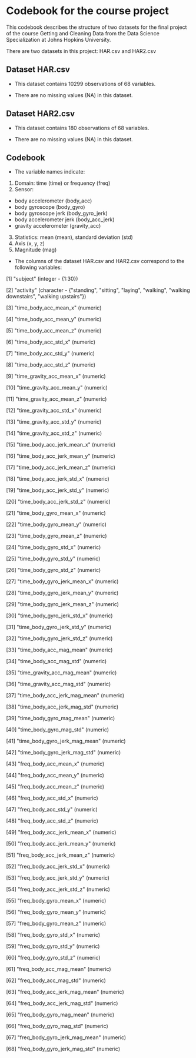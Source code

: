 # Codebook for the course project

This codebook describes the structure of two datasets for the final project of the course Getting and Cleaning Data from the Data Science Specialization at Johns Hopkins University.

There are two datasets in this project: HAR.csv and HAR2.csv



## Dataset HAR.csv

- This dataset contains 10299 observations of 68 variables.

- There are no missing values (NA) in this dataset.

## Dataset HAR2.csv

- This dataset contains 180 observations of 68 variables.

- There are no missing values (NA) in this dataset.


## Codebook

- The variable names indicate:

1. Domain: time (time) or frequency (freq)
2. Sensor: 

* body accelerometer (body_acc)
* body gyroscope (body_gyro)
* body gyroscope jerk (body_gyro_jerk)
* body accelerometer jerk (body_acc_jerk)
* gravity accelerometer (gravity_acc)

3. Statistics: mean (mean), standard deviation (std)
4. Axis (x, y, z)
5. Magnitude (mag)

  - The columns of the dataset HAR.csv and HAR2.csv correspond to the following variables:

 [1] "subject" (integer - {1:30}) 

 [2] "activity" (character - {"standing", "sitting", "laying", "walking", "walking downstairs", "walking upstairs"})

 [3] "time_body_acc_mean_x" (numeric)

 [4] "time_body_acc_mean_y" (numeric)

 [5] "time_body_acc_mean_z" (numeric)

 [6] "time_body_acc_std_x" (numeric)         

 [7] "time_body_acc_std_y" (numeric)        

 [8] "time_body_acc_std_z" (numeric)        

 [9] "time_gravity_acc_mean_x" (numeric)     

[10] "time_gravity_acc_mean_y" (numeric)    

[11] "time_gravity_acc_mean_z" (numeric)     

[12] "time_gravity_acc_std_x" (numeric)     

[13] "time_gravity_acc_std_y" (numeric)     

[14] "time_gravity_acc_std_z" (numeric)    

[15] "time_body_acc_jerk_mean_x" (numeric)   

[16] "time_body_acc_jerk_mean_y" (numeric)  

[17] "time_body_acc_jerk_mean_z" (numeric)  

[18] "time_body_acc_jerk_std_x" (numeric)   

[19] "time_body_acc_jerk_std_y" (numeric)    

[20] "time_body_acc_jerk_std_z" (numeric)   

[21] "time_body_gyro_mean_x" (numeric)

[22] "time_body_gyro_mean_y" (numeric)

[23] "time_body_gyro_mean_z" (numeric)

[24] "time_body_gyro_std_x" (numeric)     

[25] "time_body_gyro_std_y" (numeric)     

[26] "time_body_gyro_std_z" (numeric)

[27] "time_body_gyro_jerk_mean_x" (numeric)

[28] "time_body_gyro_jerk_mean_y" (numeric)

[29] "time_body_gyro_jerk_mean_z" (numeric)  

[30] "time_body_gyro_jerk_std_x" (numeric)  

[31] "time_body_gyro_jerk_std_y" (numeric)   

[32] "time_body_gyro_jerk_std_z" (numeric)  

[33] "time_body_acc_mag_mean" (numeric)      

[34] "time_body_acc_mag_std" (numeric)      

[35] "time_gravity_acc_mag_mean" (numeric)   

[36] "time_gravity_acc_mag_std" (numeric)   

[37] "time_body_acc_jerk_mag_mean" (numeric)  

[38] "time_body_acc_jerk_mag_std" (numeric) 

[39] "time_body_gyro_mag_mean" (numeric)    

[40] "time_body_gyro_mag_std" (numeric)      

[41] "time_body_gyro_jerk_mag_mean" (numeric) 

[42] "time_body_gyro_jerk_mag_std" (numeric) 

[43] "freq_body_acc_mean_x" (numeric)        

[44] "freq_body_acc_mean_y" (numeric)      

[45] "freq_body_acc_mean_z" (numeric)        

[46] "freq_body_acc_std_x" (numeric)       

[47] "freq_body_acc_std_y" (numeric)      

[48] "freq_body_acc_std_z" (numeric)       

[49] "freq_body_acc_jerk_mean_x" (numeric)   

[50] "freq_body_acc_jerk_mean_y" (numeric) 

[51] "freq_body_acc_jerk_mean_z" (numeric)   

[52] "freq_body_acc_jerk_std_x" (numeric)   

[53] "freq_body_acc_jerk_std_y" (numeric)    

[54] "freq_body_acc_jerk_std_z" (numeric)   

[55] "freq_body_gyro_mean_x" (numeric)     

[56] "freq_body_gyro_mean_y" (numeric)     

[57] "freq_body_gyro_mean_z" (numeric)

[58] "freq_body_gyro_std_x" (numeric)    

[59] "freq_body_gyro_std_y" (numeric)    

[60] "freq_body_gyro_std_z" (numeric)      

[61] "freq_body_acc_mag_mean" (numeric)    

[62] "freq_body_acc_mag_std" (numeric)    

[63] "freq_body_acc_jerk_mag_mean" (numeric)

[64] "freq_body_acc_jerk_mag_std" (numeric)

[65] "freq_body_gyro_mag_mean" (numeric)

[66] "freq_body_gyro_mag_std" (numeric)

[67] "freq_body_gyro_jerk_mag_mean" (numeric)

[68] "freq_body_gyro_jerk_mag_std" (numeric)




